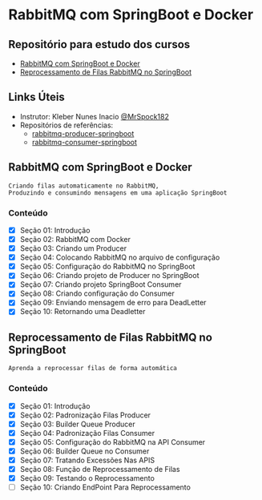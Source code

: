 # RabbitMQ com SpringBoot e Docker

## Repositório para estudo dos cursos
- [RabbitMQ com SpringBoot e Docker](https://www.udemy.com/course/rabbitmq-com-springboot-e-docker/)
- [Reprocessamento de Filas RabbitMQ no SpringBoot](https://www.udemy.com/course/reprocessamento-de-filas-rabbitmq-no-springboot/)

## Links Úteis
- Instrutor: Kleber Nunes Inacio [@MrSpock182](https://github.com/wcaquino)
- Repositórios de referências:
    - [rabbitmq-producer-springboot](https://github.com/MrSpock182/rabbitmq-producer-springboot)
    - [rabbitmq-consumer-springboot](https://github.com/MrSpock182/rabbitmq-consumer-springboot)

## RabbitMQ com SpringBoot e Docker
    Criando filas automaticamente no RabbitMQ, 
    Produzindo e consumindo mensagens em uma aplicação SpringBoot

### Conteúdo
- [x] Seção 01: Introdução
- [x] Seção 02: RabbitMQ com Docker
- [x] Seção 03: Criando um Producer
- [x] Seção 04: Colocando RabbitMQ no arquivo de configuração
- [x] Seção 05: Configuração do RabbitMQ no SpringBoot
- [x] Seção 06: Criando projeto de Producer no SpringBoot
- [x] Seção 07: Criando projeto SpringBoot Consumer
- [x] Seção 08: Criando configuração do Consumer
- [x] Seção 09: Enviando mensagem de erro para DeadLetter
- [x] Seção 10: Retornando uma Deadletter

## Reprocessamento de Filas RabbitMQ no SpringBoot
    Aprenda a reprocessar filas de forma automática

### Conteúdo
- [x] Seção 01: Introdução
- [x] Seção 02: Padronização Filas Producer
- [x] Seção 03: Builder Queue Producer
- [x] Seção 04: Padronização Filas Consumer
- [x] Seção 05: Configuração do RabbitMQ na API Consumer
- [x] Seção 06: Builder Queue no Consumer
- [x] Seção 07: Tratando Excessões Nas APIS
- [x] Seção 08: Função de Reprocessamento de Filas
- [x] Seção 09: Testando o Reprocessamento
- [ ] Seção 10: Criando EndPoint Para Reprocessamento